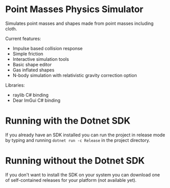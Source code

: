 # Point Masses Physics Simulator

Simulates point masses and shapes made from point masses including cloth.

Current features:
- Impulse based collision response
- Simple friction
- Interactive simulation tools
- Basic shape editor
- Gas inflated shapes
- N-body simulation with relativistic gravity correction option

Libraries:
- raylib C# binding
- Dear ImGui C# binding

# Running with the Dotnet SDK
If you already have an SDK installed you can run the project in release mode by typing and running `dotnet run -c Release` in the project directory.

# Running without the Dotnet SDK
If you don't want to install the SDK on your system you can download one of self-contained releases for your platform (not available yet).
